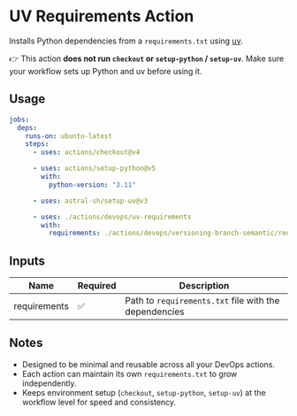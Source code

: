 # UV Requirements Action

Installs Python dependencies from a `requirements.txt` using [uv](https://github.com/astral-sh/uv).

👉 This action **does not run `checkout` or `setup-python` / `setup-uv`**.
Make sure your workflow sets up Python and uv before using it.

## Usage

```yaml
jobs:
  deps:
    runs-on: ubuntu-latest
    steps:
      - uses: actions/checkout@v4

      - uses: actions/setup-python@v5
        with:
          python-version: "3.11"

      - uses: astral-sh/setup-uv@v3

      - uses: ./actions/devops/uv-requirements
        with:
          requirements: ./actions/devops/versioning-branch-semantic/requirements.txt
```

## Inputs

| Name          | Required | Description                                           |
|---------------|----------|-------------------------------------------------------|
| requirements  | ✅       | Path to `requirements.txt` file with the dependencies |

## Notes

- Designed to be minimal and reusable across all your DevOps actions.
- Each action can maintain its own `requirements.txt` to grow independently.
- Keeps environment setup (`checkout`, `setup-python`, `setup-uv`) at the workflow level for speed and consistency.
